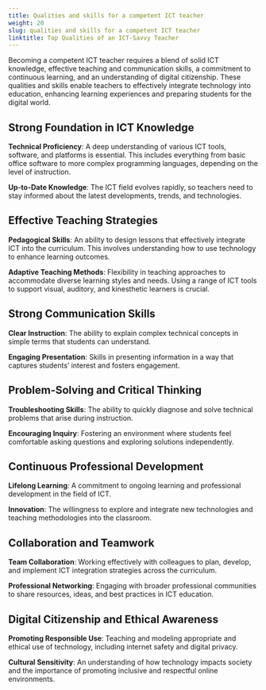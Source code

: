 ```yaml
---
title: Qualities and skills for a competent ICT teacher
weight: 20
slug: qualities and skills for a competent ICT teacher
linktitle: Top Qualities of an ICT-Savvy Teacher
---
```


Becoming a competent ICT teacher requires a blend of solid ICT knowledge, effective teaching and communication skills, a commitment to continuous learning, and an understanding of digital citizenship. These qualities and skills enable teachers to effectively integrate technology into education, enhancing learning experiences and preparing students for the digital world.

## Strong Foundation in ICT Knowledge

**Technical Proficiency**: A deep understanding of various ICT tools, software, and platforms is essential. This includes everything from basic office software to more complex programming languages, depending on the level of instruction.

**Up-to-Date Knowledge**: The ICT field evolves rapidly, so teachers need to stay informed about the latest developments, trends, and technologies.

## Effective Teaching Strategies

**Pedagogical Skills**: An ability to design lessons that effectively integrate ICT into the curriculum. This involves understanding how to use technology to enhance learning outcomes.

**Adaptive Teaching Methods**: Flexibility in teaching approaches to accommodate diverse learning styles and needs. Using a range of ICT tools to support visual, auditory, and kinesthetic learners is crucial.

## Strong Communication Skills

**Clear Instruction**: The ability to explain complex technical concepts in simple terms that students can understand.

**Engaging Presentation**: Skills in presenting information in a way that captures students’ interest and fosters engagement.

## Problem-Solving and Critical Thinking

**Troubleshooting Skills**: The ability to quickly diagnose and solve technical problems that arise during instruction.

**Encouraging Inquiry**: Fostering an environment where students feel comfortable asking questions and exploring solutions independently.

## Continuous Professional Development

**Lifelong Learning**: A commitment to ongoing learning and professional development in the field of ICT.

**Innovation**: The willingness to explore and integrate new technologies and teaching methodologies into the classroom.

## Collaboration and Teamwork

**Team Collaboration**: Working effectively with colleagues to plan, develop, and implement ICT integration strategies across the curriculum.

**Professional Networking**: Engaging with broader professional communities to share resources, ideas, and best practices in ICT education.

## Digital Citizenship and Ethical Awareness

**Promoting Responsible Use**: Teaching and modeling appropriate and ethical use of technology, including internet safety and digital privacy.

**Cultural Sensitivity**: An understanding of how technology impacts society and the importance of promoting inclusive and respectful online environments.
